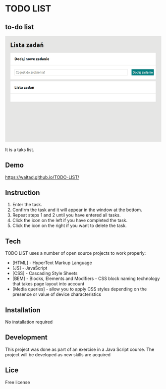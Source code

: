# TODO LIST
## to-do list

![TO-DO LIST PRESENTATION](images/introduction.gif)

It is a taks list. 

## Demo

https://waltad.github.io/TODO-LIST/

## Instruction
1. Enter the task.
2. Confirm the task and it will appear in the window at the bottom.
3. Repeat steps 1 and 2 until you have entered all tasks.
4. Click the icon on the left if you have completed the task.
5. Click the icon on the right if you want to delete the task.

## Tech

TODO LIST uses a number of open source projects to work properly:

- [HTML] - HyperText Markup Language
- [JS] - JavaScript
- [CSS] - Cascading Style Sheets
- [BEM] - Blocks, Elements and Modifiers - CSS block naming technology that takes page layout into account
- [Media queries] - allow you to apply CSS styles depending on the presence or value of device characteristics
  
## Installation

No installation required

## Development

This project was done as part of an exercise in a Java Script course.
The project will be developed as new skills are acquired

## Lice

Free license